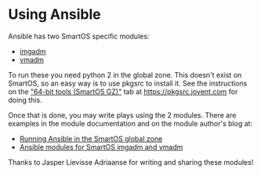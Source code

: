 # Using Ansible

Ansible has two SmartOS specific modules:

- [imgadm](http://docs.ansible.com/ansible/latest/imgadm_module.html)
- [vmadm](http://docs.ansible.com/ansible/latest/vmadm_module.html)

To run these you need python 2 in the global zone. This doesn't exist on
SmartOS, so an easy way is to use pkgsrc to install it. See the
instructions on the
["64-bit tools (SmartOS GZ)"](https://pkgsrc.joyent.com/install-on-illumos/)
tab at <https://pkgsrc.joyent.com> for doing this.

Once that is done, you may write plays using the 2 modules. There are
examples in the module documentation and on the module author's blog at:

- [Running Ansible in the SmartOS global zone][ansible-gz]
- [Ansible modules for SmartOS imgadm and vmadm][ansible-imgadm-vmadm]

[ansible-gz]: https://blog.jasper.la/posts/running-ansible-in-the-smartos-global-zone/
[ansible-imgadm-vmadm]: https://blog.jasper.la/posts/ansible-modules-for-smartos-imgadm-and-vmadm/

Thanks to Jasper Lievisse Adriaanse for writing and sharing these
modules!
